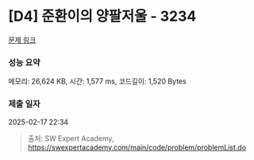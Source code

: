 # [D4] 준환이의 양팔저울 - 3234 

[문제 링크](https://swexpertacademy.com/main/code/problem/problemDetail.do?contestProbId=AWAe7XSKfUUDFAUw) 

### 성능 요약

메모리: 26,624 KB, 시간: 1,577 ms, 코드길이: 1,520 Bytes

### 제출 일자

2025-02-17 22:34



> 출처: SW Expert Academy, https://swexpertacademy.com/main/code/problem/problemList.do